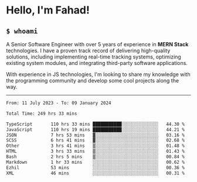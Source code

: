 <h1>Hello, I'm Fahad!</h1>

<h2><code>$ whoami</code></h2>

A Senior Software Engineer with over 5 years of experience in **MERN Stack** technologies. I have a proven track record of delivering high-quality solutions, including implementing real-time tracking systems, optimizing existing system modules, and integrating third-party software applications.

With experience in JS technologies, I'm looking to share my knowledge with the programming community and develop some cool projects along the way.

---

<!--START_SECTION:waka-->

```txt
From: 11 July 2023 - To: 09 January 2024

Total Time: 249 hrs 33 mins

TypeScript       110 hrs 33 mins ███████████░░░░░░░░░░░░░░   44.30 %
JavaScript       110 hrs 19 mins ███████████░░░░░░░░░░░░░░   44.21 %
JSON             7 hrs 53 mins   ▓░░░░░░░░░░░░░░░░░░░░░░░░   03.16 %
SCSS             6 hrs 41 mins   ▓░░░░░░░░░░░░░░░░░░░░░░░░   02.68 %
Other            3 hrs 41 mins   ▒░░░░░░░░░░░░░░░░░░░░░░░░   01.48 %
HTML             3 hrs 33 mins   ▒░░░░░░░░░░░░░░░░░░░░░░░░   01.43 %
Bash             2 hrs 5 mins    ▒░░░░░░░░░░░░░░░░░░░░░░░░   00.84 %
Markdown         1 hr 33 mins    ░░░░░░░░░░░░░░░░░░░░░░░░░   00.62 %
Ezhil            53 mins         ░░░░░░░░░░░░░░░░░░░░░░░░░   00.36 %
XML              46 mins         ░░░░░░░░░░░░░░░░░░░░░░░░░   00.31 %
```

<!--END_SECTION:waka-->

<!--
**heyFahad/heyFahad** is a ✨ _special_ ✨ repository because its `README.md` (this file) appears on your GitHub profile.

Here are some ideas to get you started:

- 🔭 I’m currently working on ...
- 🌱 I’m currently learning ...
- 👯 I’m looking to collaborate on ...
- 🤔 I’m looking for help with ...
- 💬 Ask me about ...
- 📫 How to reach me: ...
- 😄 Pronouns: ...
- ⚡ Fun fact: ...
-->
